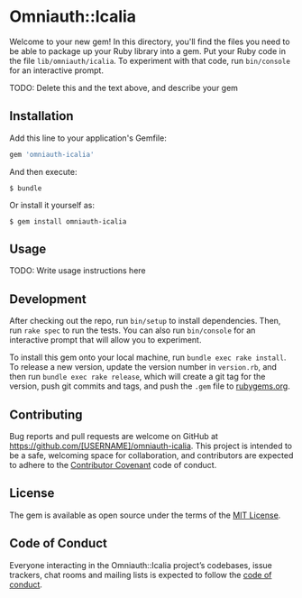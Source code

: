 # Omniauth::Icalia

Welcome to your new gem! In this directory, you'll find the files you need to be able to package up your Ruby library into a gem. Put your Ruby code in the file `lib/omniauth/icalia`. To experiment with that code, run `bin/console` for an interactive prompt.

TODO: Delete this and the text above, and describe your gem

## Installation

Add this line to your application's Gemfile:

```ruby
gem 'omniauth-icalia'
```

And then execute:

    $ bundle

Or install it yourself as:

    $ gem install omniauth-icalia

## Usage

TODO: Write usage instructions here

## Development

After checking out the repo, run `bin/setup` to install dependencies. Then, run `rake spec` to run the tests. You can also run `bin/console` for an interactive prompt that will allow you to experiment.

To install this gem onto your local machine, run `bundle exec rake install`. To release a new version, update the version number in `version.rb`, and then run `bundle exec rake release`, which will create a git tag for the version, push git commits and tags, and push the `.gem` file to [rubygems.org](https://rubygems.org).

## Contributing

Bug reports and pull requests are welcome on GitHub at https://github.com/[USERNAME]/omniauth-icalia. This project is intended to be a safe, welcoming space for collaboration, and contributors are expected to adhere to the [Contributor Covenant](http://contributor-covenant.org) code of conduct.

## License

The gem is available as open source under the terms of the [MIT License](https://opensource.org/licenses/MIT).

## Code of Conduct

Everyone interacting in the Omniauth::Icalia project’s codebases, issue trackers, chat rooms and mailing lists is expected to follow the [code of conduct](https://github.com/[USERNAME]/omniauth-icalia/blob/master/CODE_OF_CONDUCT.md).
